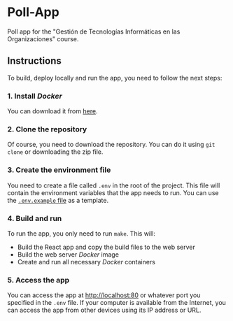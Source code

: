# Poll-App
Poll app for the "Gestión de Tecnologías Informáticas en las Organizaciones" course.

## Instructions
To build, deploy locally and run the app, you need to follow the next steps:

### 1. Install _Docker_
You can download it from [here](https://www.docker.com/products/docker-desktop).

### 2. Clone the repository
Of course, you need to download the repository. You can do it using `git clone` or downloading the zip file.

### 3. Create the environment file
You need to create a file called `.env` in the root of the project.
This file will contain the environment variables that the app needs to run.
You can use the [`.env.example` file](.env.example) as a template.

### 4. Build and run
To run the app, you only need to run `make`. This will:

- Build the React app and copy the build files to the web server
- Build the web server _Docker_ image
- Create and run all necessary _Docker_ containers

### 5. Access the app
You can access the app at [http://localhost:80](http://localhost:80) or whatever port you specified in the `.env` file.
If your computer is available from the Internet, you can access the app from other devices using its IP address or URL.